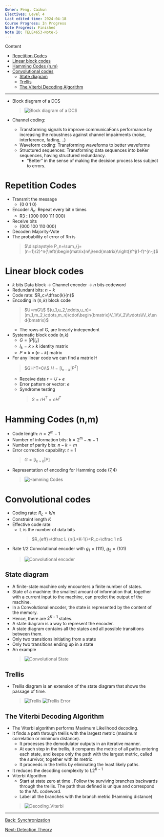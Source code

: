 ```yaml
---
Owner: Peng, Caikun
Electives: Level 4
Last edited time: 2024-04-18
Course Progress: In Progress
Note Progress: Finished 
Note ID: TELE4653-Note-5
---
```


Content
- [Repetition Codes](#repetition-codes)
- [Linear block codes](#linear-block-codes)
- [Hamming Codes (n,m)](#hamming-codes-nm)
- [Convolutional codes](#convolutional-codes)
  - [State diagram](#state-diagram)
  - [Trellis](#trellis)
  - [The Viterbi Decoding Algorithm](#the-viterbi-decoding-algorithm)

---
- Block diagram of a DCS
  > ![Block diagram of a DCS](../images/Diagram_Block_Coding.png)

- Channel coding: 
  - Transforming signals to improve communicaFons performance by increasing the robustness against channel impairments (noise, interference, fading, ..) 
  - Waveform coding: Transforming waveforms to better waveforms 
  - Structured sequences: Transforming data sequences into beKer sequences, having structured redundancy. 
    - “Better” in the sense of making the decision process less subject to errors.

# Repetition Codes
- Transmit the message 
  - {0 0 1 0}
- Encoder $R_n$: Repeat every bit n times
  - R3 : {000 000 111 000}
- Receive bits 
  - {000 100 110 000}
- Decoder: Majority-Vote
- The probability of error of Rn is
  > $\displaystyle P_n=\sum_{j=(n+1)/2}^n{\left(\begin{matrix}n\\j\end{matrix}\right)}f^j(1-f)^{n-j}$

# Linear block codes
- $k$ bits Data block $\to$ Channel encoder $\to$ $n$ bits codeword
- Redundant bits: $n-k$
- Code rate: $R_c=\dfrac{k}{n}$
- Encoding in $(n,k)$ block code
  > $U=mG\\$ 
  > $(u_1,u_2,\cdots,u_n)=(m_1,m_2,\cdots,m_n)\cdot\begin{bmatrix}V_1\\V_2\\\vdots\\V_k\end{bmatrix}$
  - The rows of G, are linearly independent
- Systematic block code (n,k)
  - $G=[P|I_k]$
  - $I_k=k\times k\text{ identity matrix}$
  - $P=k\times(n-k) \text{ matrix}$
- For any linear code we can find a matrix H
  > $GH^T=0\\$
  > $H=[I_{n-k}|P^T]$
  - Receive data $r=U+e$
  - Error pattern or vector: $e$
  - Syndrome testing
    > $S=rH^T=eH^T$
        
# Hamming Codes (n,m)
- Code length: $n=2^m-1$
- Number of information bits: $k=2^m-m-1$
- Number of parity bits: $n-k=m$
- Error correction capability: $t=1$
  > $G=[I_{k\times k}|P]$
- Representation of encoding for Hamming code (7,4)
  > ![Hamming Codes](../images/Hamming_Codes.png)
  
        
# Convolutional codes
- Coding rate: $R_c=k/n$
- Constraint length $K$
- Effective code rate: 
  - L is the number of data bits 
    > $R_{eff}=\dfrac L {n(L+K-1)}<R_c=\dfrac 1 n$
- Rate 1/2 Convolutional encoder with $g_1=(111),\ g_2=(101)$
  > ![Convolutional encoder](../images/Convolutional_Encoder.png)
## State diagram
- A finite-state machine only encounters a finite number of states.
- State of a machine: the smallest amount of information that, together with a current input to the machine, can predict the output of the machine.
- In a Convolutional encoder, the state is represented by the content of the memory.
- Hence, there are $2^{K-1}$ states.
- A state diagram is a way to represent the encoder. 
- A state diagram contains all the states and all possible transitions between them.
- Only two transitions initiating from a state
- Only two transitions ending up in a state
- An example 
  > ![Convolutional State](../images/Convolutional_State.png)
## Trellis
- Trellis diagram is an extension of the state diagram that shows the passage of time.
  > ![Trellis](../images/Trellis.png)
  > ![Trellis Error](../images/Trellis_Error.png)
## The Viterbi Decoding Algorithm
- The Viterbi algorithm performs Maximum Likelihood decoding.
- It finds a path through trellis with the largest metric (maximum correlation or minimum distance). 
  - It processes the demodulator outputs in an iterative manner.
  - At each step in the trellis, it compares the metric of all paths entering each state, and keeps only the path with the largest metric, called the survivor, together with its metric.
  - It proceeds in the trellis by eliminating the least likely paths.
- It reduces the decoding complexity to $L2^{K-1}$
- Viterbi Algorithm
  - Start at state zero at time . Follow the surviving branches backwards through the trellis. The path thus defined is unique and correspond to the ML codeword.
  - Label all the branches with the branch metric (Hamming distance)
  > ![Decoding_Viterbi](image.png)

---
[Back: Synchronization](4.%20TELE4653%20Synchronization.md)

[Next: Detection Theory](6.%20TELE4653%20Detection%20Theory.md)